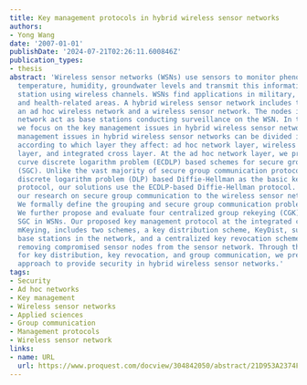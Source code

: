 ```yaml
---
title: Key management protocols in hybrid wireless sensor networks
authors:
- Yong Wang
date: '2007-01-01'
publishDate: '2024-07-21T02:26:11.600846Z'
publication_types:
- thesis
abstract: 'Wireless sensor networks (WSNs) use sensors to monitor phenomena such as
  temperature, humidity, groundwater levels and transmit this information to a base
  station using wireless channels. WSNs find applications in military, ecological,
  and health-related areas. A hybrid wireless sensor network includes two networks:
  an ad hoc wireless network and a wireless sensor network. The nodes in the ad hoc
  network act as base stations conducting surveillance on the WSN. In this dissertation,
  we focus on the key management issues in hybrid wireless sensor networks. The key
  management issues in hybrid wireless sensor networks can be divided into three categories
  according to which layer they affect: ad hoc network layer, wireless sensor network
  layer, and integrated cross layer. At the ad hoc network layer, we propose two elliptic
  curve discrete logarithm problem (ECDLP) based schemes for secure group communication
  (SGC). Unlike the vast majority of secure group communication protocols using the
  discrete logarithm problem (DLP) based Diffie-Hellman as the basic key agreement
  protocol, our solutions use the ECDLP-based Diffie-Hellman protocol. We also extend
  our research on secure group communication to the wireless sensor network layer.
  We formally define the grouping and secure group communication problems in WSNs.
  We further propose and evaluate four centralized group rekeying (CGK) schemes for
  SGC in WSNs. Our proposed key management protocol at the integrated cross layer,
  mKeying, includes two schemes, a key distribution scheme, KeyDist, supporting multiple
  base stations in the network, and a centralized key revocation scheme, KeyRev, for
  removing compromised sensor nodes from the sensor network. Through these protocols
  for key distribution, key revocation, and group communication, we present an integrated
  approach to provide security in hybrid wireless sensor networks.'
tags:
- Security
- Ad hoc networks
- Key management
- Wireless sensor networks
- Applied sciences
- Group communication
- Management protocols
- Wireless sensor network
links:
- name: URL
  url: https://www.proquest.com/docview/304842050/abstract/21D953A2374F4779PQ/1
---
```

